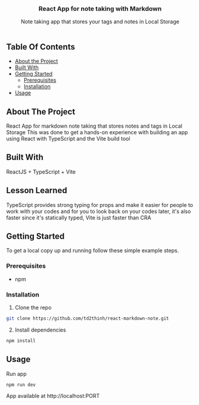 <br/>
<p align="center">
  <a href="https://github.com/td2thinh/react-markdown-note">
  </a>

  <h3 align="center">React App for note taking with Markdown</h3>

  <p align="center">
    Note taking app that stores your tags and notes in Local Storage
    <br/>
    <br/>
  </p>
</p>



## Table Of Contents

* [About the Project](#about-the-project)
* [Built With](#built-with)
* [Getting Started](#getting-started)
  * [Prerequisites](#prerequisites)
  * [Installation](#installation)
* [Usage](#usage)


## About The Project

React App for markdown note taking that stores notes and tags in Local Storage
This was done to get a hands-on experience with building an app using React with TypeScript and the Vite build tool
## Built With

ReactJS + TypeScript + Vite

## Lesson Learned

TypeScript provides strong typing for props and make it easier for people to work with your codes and for you to look back on your codes later, it's also faster since it's statically typed, Vite is just faster than CRA

## Getting Started

To get a local copy up and running follow these simple example steps.

### Prerequisites

* npm

### Installation

1. Clone the repo

```sh
git clone https://github.com/td2thinh/react-markdown-note.git
```

2. Install dependencies

```sh
npm install
```

## Usage
Run app
```sh
npm run dev 
```
App available at http://localhost:PORT
